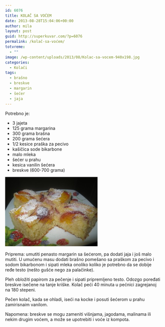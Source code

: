 ```yaml
---
id: 6076
title: KOLAČ SA VOĆEM
date: 2013-08-28T15:04:06+00:00
author: mila
layout: post
guid: http://superkuvar.com/?p=6076
permalink: /kolač-sa-voćem/
totvreme:
  - ""
image: /wp-content/uploads/2013/08/Kolac-sa-vocem-940x198.jpg
categories:
  - Kolači
tags:
  - brašno
  - breskve
  - margarin
  - šećer
  - jaja
---
```

Potrebno je:

  * 3 jajeta
  * 125 grama margarina
  * 300 grama brašna
  * 200 grama šećera
  * 1/2 kesice praška za pecivo
  * kašičica sode bikarbone
  * malo mleka
  * šećer u prahu
  * kesica vanilin šećera
  * breskve (600-700 grama)

[<img class="alignnone size-medium wp-image-6077" src="/wp-content/uploads/2013/08/Kolac-sa-vocem-300x225.jpg" alt="Kolac sa vocem" width="300" height="225" />](/wp-content/uploads/2013/08/Kolac-sa-vocem.jpg)

Priprema: umutiti penasto margarin sa šećerom, pa dodati jaja i još malo mutiti. U umućenu masu dodati brašno pomešano sa praškom za pecivo i sodom bikarbonom i sipati mleka onoliko koliko je potrebno da se dobije ređe testo (nešto gušće nego za palačinke).

Pleh obložiti papirom za pečenje i sipati pripremljeno testo. Odozgo poređati breskve isečene na tanje kriške. Kolač peći 40 minuta u pećnici zagrejanoj na 180 stepeni.

Pečen kolač, kada se ohladi, iseći na kocke i posuti šećerom u prahu zamirisnaim vanilom.

Napomena: breskve se mogu zameniti višnjama, jagodama, malinama ili nekim drugim voćem, a može se upotrebiti i voće iz kompota.

&nbsp;